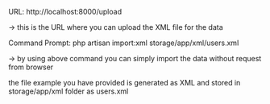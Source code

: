 URL: http://localhost:8000/upload

-> this is the URL where you can upload the XML file for the data

Command Prompt:
php artisan import:xml storage/app/xml/users.xml

-> by using above command you can simply import the data without request from browser

the file example you have provided is generated as XML and stored in storage/app/xml folder as users.xml
